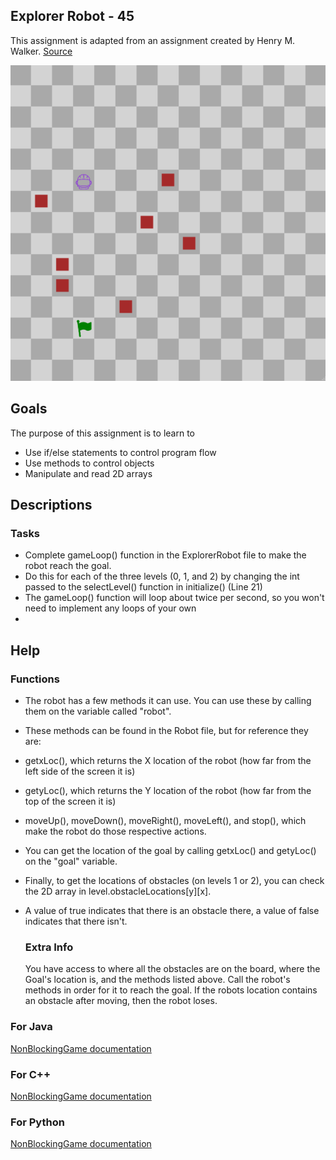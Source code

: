 ## Explorer Robot - 45
This assignment is adapted from an assignment created by Henry M. Walker. [Source](https://engage-csedu.org/node/2037)

<img src="./figures/icon.png" alt="image" width="550"></img>


## Goals

The purpose of this assignment is to learn to
 - Use if/else statements to control program flow
 - Use methods to control objects
 - Manipulate and read 2D arrays

## Descriptions
### Tasks
 - Complete gameLoop() function in the ExplorerRobot file to make the robot reach the goal.
 - Do this for each of the three levels (0, 1, and 2) by changing the int passed to the selectLevel() function in initialize() (Line 21)
 - The gameLoop() function will loop about twice per second, so you won't need to implement any loops of your own
 - 



## Help
### Functions
- The robot has a few methods it can use. You can use these by calling them on the variable called "robot".
- These methods can be found in the Robot file, but for reference they are:
- getxLoc(), which returns the X location of the robot (how far from the left side of the screen it is)
- getyLoc(), which returns the Y location of the robot (how far from the top of the screen it is)
- moveUp(), moveDown(), moveRight(), moveLeft(), and stop(), which make the robot do those respective actions.
- You can get the location of the goal by calling getxLoc() and getyLoc() on the "goal" variable.
- Finally, to get the locations of obstacles (on levels 1 or 2), you can check the 2D array in level.obstacleLocations[y][x].
- A value of true indicates that there is an obstacle there, a value of false indicates that there isn't.

  ### Extra Info
  You have access to where all the obstacles are on the board, where the Goal's location is, and the methods listed above.
  Call the robot's methods in order for it to reach the goal. If the robots location contains an obstacle after moving, then the robot loses.

### For Java
[NonBlockingGame documentation](http://bridgesuncc.github.io/doc/java-api/current/html/classbridges_1_1games_1_1_non_blocking_game.html)
### For C++
[NonBlockingGame documentation](http://bridgesuncc.github.io/doc/cxx-api/current/html/classbridges_1_1game_1_1_non_blocking_game.html)
### For Python
[NonBlockingGame documentation](http://bridgesuncc.github.io/doc/python-api/current/html/classbridges_1_1non__blocking__game_1_1_non_blocking_game.html)
